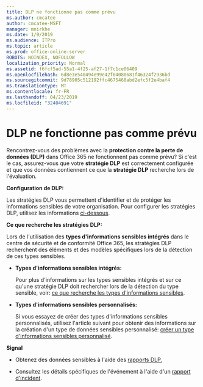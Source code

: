 ```yaml
---
title: DLP ne fonctionne pas comme prévu
ms.author: cmcatee
author: cmcatee-MSFT
manager: mnirkhe
ms.date: 1/9/2019
ms.audience: ITPro
ms.topic: article
ms.prod: office-online-server
ROBOTS: NOINDEX, NOFOLLOW
localization_priority: Normal
ms.assetid: f6fcf5ad-55a1-4f25-af27-1f7c1ce06409
ms.openlocfilehash: 6d8e3e540494e99e42f04080681f46324f2936bd
ms.sourcegitcommit: 9d78905c512192ffc4675468abd2efc5f2e4baf4
ms.translationtype: MT
ms.contentlocale: fr-FR
ms.lasthandoff: 04/23/2019
ms.locfileid: "32404691"
---
```

# <a name="dlp-not-working-as-expected"></a>DLP ne fonctionne pas comme prévu


Rencontrez-vous des problèmes avec la **protection contre la perte de données (DLP)** dans Office 365 ne fonctionnent pas comme prévu? Si c'est le cas, assurez-vous que votre **stratégie DLP** est correctement configurée et que vos données contiennent ce que la **stratégie DLP** recherche lors de l'évaluation. 
  
 **Configuration de DLP:**
  
Les stratégies DLP vous permettent d'identifier et de protéger les informations sensibles de votre organisation. Pour configurer les stratégies DLP, utilisez les informations [ci-dessous](https://docs.microsoft.com/office365/securitycompliance/prevent-data-loss#set-up-dlp).
  
 **Ce que recherche les stratégies DLP:**
  
Lors de l'utilisation des **types d'informations sensibles intégrés** dans le centre de sécurité et de conformité Office 365, les stratégies DLP recherchent des éléments et des modèles spécifiques lors de la détection de ces types sensibles. 
  
- **Types d'informations sensibles intégrés:**
    
    Pour plus d'informations sur les types sensibles intégrés et sur ce qu'une stratégie DLP doit rechercher lors de la détection du type sensible, voir: [ce que recherche les types d'informations sensibles](https://docs.microsoft.com/office365/securitycompliance/what-the-sensitive-information-types-look-for).
    
- **Types d'informations sensibles personnalisés:**
    
    Si vous essayez de créer des types d'informations sensibles personnalisés, utilisez l'article suivant pour obtenir des informations sur la création d'un type de données sensibles personnalisé: [créer un type d'informations sensibles personnalisé](https://docs.microsoft.com/office365/securitycompliance/create-a-custom-sensitive-information-type).
    
 **Signal**
  
- Obtenez des données sensibles à l'aide des [rapports DLP.](https://docs.microsoft.com/office365/securitycompliance/data-loss-prevention-policies#dlp-reports)
    
- Consultez les détails spécifiques de l'événement à l'aide d'un [rapport d'incident](https://docs.microsoft.com/office365/securitycompliance/data-loss-prevention-policies#incident-reports).
    

